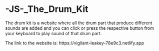 # -JS-_The_Drum_Kit
The drum kit is a website where all the drum part that produce different sounds are added and you can click or press the respective button from your keyboard to play sound of that drum part.

<!--------------------------------!>
The link to the website is: https://vigilant-leakey-78e9c3.netlify.app
